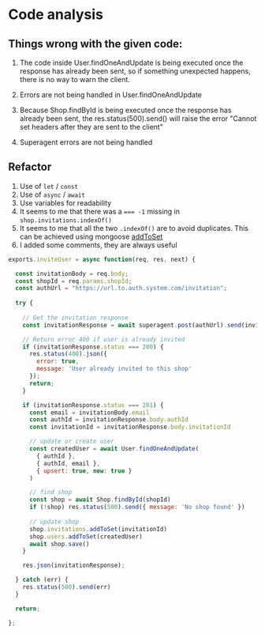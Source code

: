 # Code analysis

## Things wrong with the given code:

1. The code inside User.findOneAndUpdate is being executed once the response has already been sent, so if something unexpected happens, there is no way to warn the client.

2. Errors are not being handled in User.findOneAndUpdate

3. Because Shop.findById is being executed once the response has already been sent, the res.status(500).send() will raise the error "Cannot set headers after they are sent to the client"

4. Superagent errors are not being handled

## Refactor

 1. Use of `let` / `const`
 2. Use of `async` / `await`
 3. Use variables for readability
 4. It seems to me that there was a `=== -1` missing in `shop.invitations.indexOf()`
 5. It seems to me that all the two `.indexOf()` are to avoid duplicates. This can be achieved using mongoose [addToSet](https://mongoosejs.com/docs/api/array.html#mongoosearray_MongooseArray-addToSet)
 6. I added some comments, they are always useful

```js
exports.inviteUser = async function(req, res, next) {

  const invitationBody = req.body;
  const shopId = req.params.shopId;
  const authUrl = "https://url.to.auth.system.com/invitation";
  
  try {
  
    // Get the invitation response
    const invitationResponse = await superagent.post(authUrl).send(invitationBody);

    // Return error 400 if user is already invited
    if (invitationResponse.status === 200) {
      res.status(400).json({
        error: true,
        message: 'User already invited to this shop'
      });
      return;
    }

    if (invitationResponse.status === 201) {
      const email = invitationBody.email
      const authId = invitationResponse.body.authId
      const invitationId = invitationResponse.body.invitationId

      // update or create user
      const createdUser = await User.findOneAndUpdate(
        { authId },
        { authId, email },
        { upsert: true, new: true }
      )

      // find shop
      const shop = await Shop.findById(shopId)
      if (!shop) res.status(500).send({ message: 'No shop found' })
      
      // update shop
      shop.invitations.addToSet(invitationId)
      shop.users.addToSet(createdUser)
      await shop.save()
    }

    res.json(invitationResponse);

  } catch (err) {
    res.status(500).send(err)
  }

  return;

};
```
